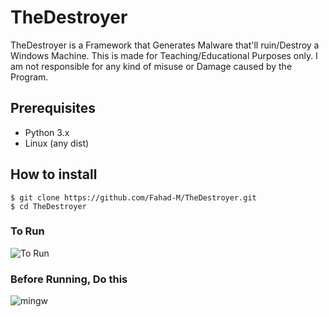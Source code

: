 # TheDestroyer
TheDestroyer is a Framework that Generates Malware that'll ruin/Destroy a Windows Machine. This is made for Teaching/Educational Purposes only. I am not responsible for any kind of misuse or Damage caused by the Program. 

## Prerequisites
- Python 3.x
- Linux (any dist)

## How to install
```
$ git clone https://github.com/Fahad-M/TheDestroyer.git
$ cd TheDestroyer
```

### To Run
![To Run](https://i.imgur.com/ykPrIGU.gif)

### Before Running, Do this
![mingw](https://i.imgur.com/fkeDG5O.gif)
